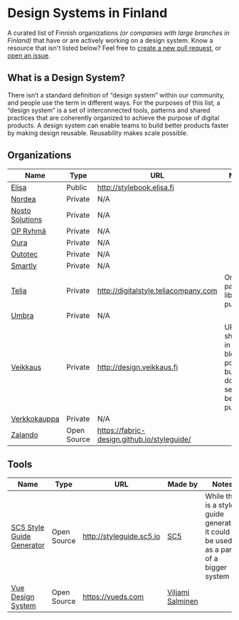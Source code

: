 # Design Systems in Finland

A curated list of Finnish organizations _(or companies with large branches in Finland)_ that have or are actively working on a design system. Know a resource that isn't listed below? Feel free to [create a new pull request](https://github.com/viljamis/design-systems-in-finland/compare), or [open an issue](https://github.com/viljamis/design-systems-in-finland/issues/new).

## What is a Design System?

There isn’t a standard definition of “design system” within our community, and people use the term in different ways. For the purposes of this list, a “design system” is a set of interconnected tools, patterns and shared practices that are coherently organized to achieve the purpose of digital products. A design system can enable teams to build better products faster by making design reusable. Reusability makes scale possible.

## Organizations

| Name | Type | URL | Notes
| --- | --- | --- | --- |
| [Elisa](https://elisa.fi) | Public | http://stylebook.elisa.fi | |
| [Nordea](https://www.nordea.fi) | Private | N/A | |
| [Nosto Solutions](http://www.nosto.com) | Private | N/A | |
| [OP Ryhmä](https://uusi.op.fi) | Private | N/A | |
| [Oura](https://ouraring.com) | Private | N/A | |
| [Outotec](http://www.outotec.fi) | Private | N/A | |
| [Smartly](https://www.smartly.io) | Private | N/A | |
| [Telia](https://www.telia.fi) | Private | http://digitalstyle.teliacompany.com | Only pattern library is public(?) |
| [Umbra](https://umbra3d.com) | Private | N/A | |
| [Veikkaus](https://www.veikkaus.fi) | Private | http://design.veikkaus.fi | URL is shown in some blog posts, but doesn’t seem to be public(?) |
| [Verkkokauppa](https://www.verkkokauppa.com) | Private | N/A | |
| [Zalando](https://www.zalando.fi) | Open Source | https://fabric-design.github.io/styleguide/ | |

## Tools

| Name | Type | URL | Made by | Notes
| --- | --- | --- | --- | --- |
| [SC5 Style Guide Generator](http://styleguide.sc5.io) | Open Source | http://styleguide.sc5.io | [SC5](https://sc5.io) | While this is a style guide generator, it could be used as a part of a bigger system |
| [Vue Design System](https://vueds.com) | Open Source | https://vueds.com | [Viljami Salminen](https://viljamis.com) | |
 
